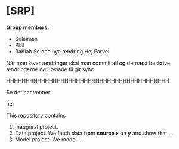 # \[SRP\]

**Group members:**
- Sulaiman
- Phil
- Rabiah
Se den nye ændring
Hej 
Farvel

Når man laver ændringer skal man commit all og dernæst beskrive ændringerne og uploade til git sync



HHHHHHHHHHHHHHHHHHHHHHHHHHHHHHHHHHHHHHHHHH


Se det her venner

hej 

This repository contains  
1. Inaugural project. 
2. Data project. We fetch data from **source x** on **y** and show that ...
3. Model project. We model ...
